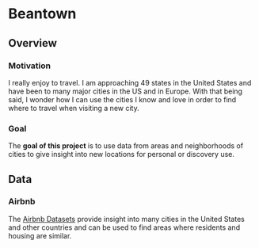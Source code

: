 # Beantown

## Overview

### Motivation

I really enjoy to travel. I am approaching 49 states in the United States and have been to many major cities in the US and in Europe. With that being said, I wonder how I can use the cities I know and love in order to find where to travel when visiting a new city.

### Goal

The **goal of this project** is to use data from areas and neighborhoods of cities to give insight into new locations for personal or discovery use.


## Data

### Airbnb

The [Airbnb Datasets](http://insideairbnb.com/get-the-data.html) provide insight into many cities in the United States and other countries and can be used to find areas where residents and housing are similar.

